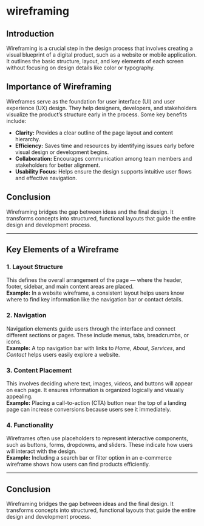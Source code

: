# wireframing

## Introduction
Wireframing is a crucial step in the design process that involves creating a visual blueprint of a digital product, such as a website or mobile application. It outlines the basic structure, layout, and key elements of each screen without focusing on design details like color or typography.

## Importance of Wireframing
Wireframes serve as the foundation for user interface (UI) and user experience (UX) design. They help designers, developers, and stakeholders visualize the product’s structure early in the process. Some key benefits include:

- **Clarity:** Provides a clear outline of the page layout and content hierarchy.  
- **Efficiency:** Saves time and resources by identifying issues early before visual design or development begins.  
- **Collaboration:** Encourages communication among team members and stakeholders for better alignment.  
- **Usability Focus:** Helps ensure the design supports intuitive user flows and effective navigation.

## Conclusion
Wireframing bridges the gap between ideas and the final design. It transforms concepts into structured, functional layouts that guide the entire design and development process.

---
## Key Elements of a Wireframe

### 1. Layout Structure
This defines the overall arrangement of the page — where the header, footer, sidebar, and main content areas are placed.  
**Example:** In a website wireframe, a consistent layout helps users know where to find key information like the navigation bar or contact details.

### 2. Navigation
Navigation elements guide users through the interface and connect different sections or pages. These include menus, tabs, breadcrumbs, or icons.  
**Example:** A top navigation bar with links to *Home*, *About*, *Services*, and *Contact* helps users easily explore a website.

### 3. Content Placement
This involves deciding where text, images, videos, and buttons will appear on each page. It ensures information is organized logically and visually appealing.  
**Example:** Placing a call-to-action (CTA) button near the top of a landing page can increase conversions because users see it immediately.

### 4. Functionality
Wireframes often use placeholders to represent interactive components, such as buttons, forms, dropdowns, and sliders. These indicate how users will interact with the design.  
**Example:** Including a search bar or filter option in an e-commerce wireframe shows how users can find products efficiently.

---

## Conclusion
Wireframing bridges the gap between ideas and the final design. It transforms concepts into structured, functional layouts that guide the entire design and development process.